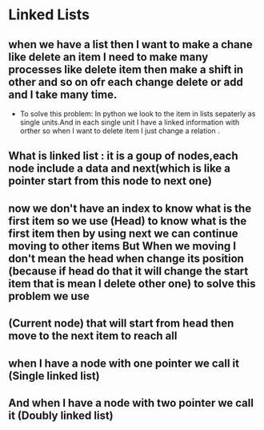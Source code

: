 # Linked Lists
## when we have a list then I want to make a chane like delete an item I need to make  many processes like delete item then make a shift in other and so on ofr each change delete or add and I take many time.
* To solve this problem: In python we look to the item in lists sepaterly as single units.And in each single unit I have a linked information with orther so when I want to delete item I just change a relation .

## What is linked list : it is a goup of nodes,each node include a data and next(which is like a pointer start from this node to next one)

## now we don't have an index to know what is the first item so we use (Head) to know what is the first item then by using next  we can continue moving  to other items But When we moving I don't mean the head when change its position (because if head do that it will change the start item that is mean I delete other one) to solve this problem we use

## (Current node) that will start from head then move to the next item to reach all  

## when I have a node with one pointer we call it (Single linked list)

## And when I have a node with two pointer we call it (Doubly linked list)